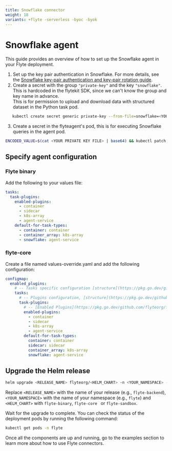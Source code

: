 ```yaml
---
title: Snowflake connector
weight: 18
variants: +flyte -serverless -byoc -byok
---
```

# Snowflake agent

This guide provides an overview of how to set up the Snowflake agent in your Flyte deployment.

1. Set up the key pair authentication in Snowflake. For more details, see the [Snowflake key-pair authentication and key-pair rotation guide](https://docs.snowflake.com/en/user-guide/key-pair-auth).
2. Create a secret with the group `"private-key"` and the key `"snowflake"`.  
   This is hardcoded in the flytekit SDK, since we can't know the group and key name in advance.  
   This is for permission to upload and download data with structured dataset in the Python task pod.

```bash
   kubectl create secret generic private-key --from-file=snowflake=<YOUR PRIVATE KEY FILE> --namespace=flytesnacks-development
 ```

3. Create a secret in the flyteagent's pod, this is for executing Snowflake queries in the agent pod.

```bash
ENCODED_VALUE=$(cat <YOUR PRIVATE KEY FILE> | base64) && kubectl patch secret flyteagent -n flyte --patch "{\"data\":{\"snowflake_private_key\":\"$ENCODED_VALUE\"}}"
```
## Specify agent configuration

### Flyte binary
Add the following to your values file:

```yaml
tasks:
  task-plugins:
    enabled-plugins:
      - container
      - sidecar
      - k8s-array
      - agent-service
    default-for-task-types:
      - container: container
      - container_array: k8s-array
      - snowflake: agent-service
```

### flyte-core

Create a file named values-override.yaml and add the following configuration:

```yaml
configmap:
  enabled_plugins:
    # -- Tasks specific configuration [structure](https://pkg.go.dev/github.com/flyteorg/flytepropeller/pkg/controller/nodes/task/config#GetConfig)
    tasks:
      # -- Plugins configuration, [structure](https://pkg.go.dev/github.com/flyteorg/flytepropeller/pkg/controller/nodes/task/config#TaskPluginConfig)
      task-plugins:
        # -- [Enabled Plugins](https://pkg.go.dev/github.com/flyteorg/flyteplugins/go/tasks/config#Config). Enable sagemaker*, athena if you install the backend
        enabled-plugins:
          - container
          - sidecar
          - k8s-array
          - agent-service
        default-for-task-types:
          container: container
          sidecar: sidecar
          container_array: k8s-array
          snowflake: agent-service

```
## Upgrade the Helm release


```bash
helm upgrade <RELEASE_NAME> flyteorg/<HELM_CHART> -n <YOUR_NAMESPACE> --values values-override.yaml

```

Replace ``<RELEASE_NAME>`` with the name of your release (e.g., ``flyte-backend``),
``<YOUR_NAMESPACE>`` with the name of your namespace (e.g., ``flyte``) and `<HELM_CHART>` with `flyte-binary`, `flyte-core ` or `flyte-sandbox`.


Wait for the upgrade to complete. You can check the status of the deployment pods by running the following command:

```bash
kubectl get pods -n flyte
```

Once all the components are up and running, go to the examples section to learn more about how to use Flyte connectors.
